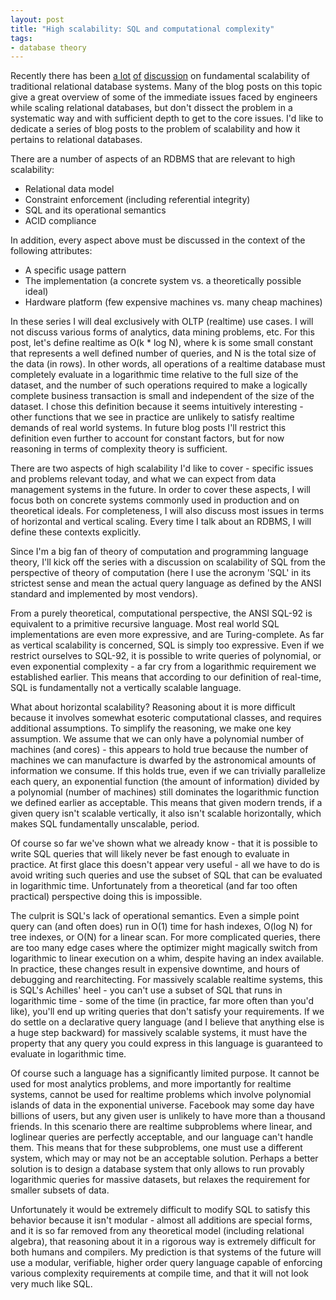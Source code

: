 ```yaml
---
layout: post
title: "High scalability: SQL and computational complexity"
tags:
- database theory
--- 
```


Recently there has been [a lot](http://www.yafla.com/dforbes/Getting_Real_about_NoSQL_and_the_SQL_Isnt_Scalable_Lie/)
[of](http://cacm.acm.org/blogs/blog-cacm/50678-the-nosql-discussion-has-nothing-to-do-with-sql/fulltext)
[discussion](http://blogs.computerworld.com/15510/the_end_of_sql_and_relational_databases_part_1_of_3)
on fundamental scalability of traditional relational database systems. Many of
the blog posts on this topic give a great overview of some of the immediate
issues faced by engineers while scaling relational databases, but don't dissect
the problem in a systematic way and with sufficient depth to get to the core
issues. I'd like to dedicate a series of blog posts to the problem of
scalability and how it pertains to relational databases.

There are a number of aspects of an RDBMS that are relevant to high
scalability:

  * Relational data model
  * Constraint enforcement (including referential integrity)
  * SQL and its operational semantics
  * ACID compliance

In addition, every aspect above must be discussed in the context of the
following attributes:

  * A specific usage pattern
  * The implementation (a concrete system vs. a theoretically possible ideal)
  * Hardware platform (few expensive machines vs. many cheap machines)

In these series I will deal exclusively with OLTP (realtime) use cases. I will
not discuss various forms of analytics, data mining problems, etc. For this
post, let's define realtime as O(k * log N), where k is some small constant
that represents a well defined number of queries, and N is the total size of
the data (in rows). In other words, all operations of a realtime database must
completely evaluate in a logarithmic time relative to the full size of the
dataset, and the number of such operations required to make a logically
complete business transaction is small and independent of the size of the
dataset. I chose this definition because it seems intuitively interesting -
other functions that we see in practice are unlikely to satisfy realtime
demands of real world systems. In future blog posts I'll restrict this
definition even further to account for constant factors, but for now reasoning
in terms of complexity theory is sufficient.

There are two aspects of high scalability I'd like to cover - specific issues
and problems relevant today, and what we can expect from data management
systems in the future. In order to cover these aspects, I will focus both on
concrete systems commonly used in production and on theoretical ideals. For
completeness, I will also discuss most issues in terms of horizontal and
vertical scaling. Every time I talk about an RDBMS, I will define these
contexts explicitly.

Since I'm a big fan of theory of computation and programming language theory,
I'll kick off the series with a discussion on scalability of SQL from the
perspective of theory of computation (here I use the acronym 'SQL' in its
strictest sense and mean the actual query language as defined by the ANSI
standard and implemented by most vendors).

From a purely theoretical, computational perspective, the ANSI SQL-92 is
equivalent to a primitive recursive language. Most real world SQL
implementations are even more expressive, and are Turing-complete. As far as
vertical scalability is concerned, SQL is simply too expressive. Even if we
restrict ourselves to SQL-92, it is possible to write queries of polynomial,
or even exponential complexity - a far cry from a logarithmic requirement we
established earlier. This means that according to our definition of real-time,
SQL is fundamentally not a vertically scalable language.

What about horizontal scalability? Reasoning about it is more difficult
because it involves somewhat esoteric computational classes, and requires
additional assumptions. To simplify the reasoning, we make one key assumption.
We assume that we can only have a polynomial number of machines (and cores) -
this appears to hold true because the number of machines we can manufacture is
dwarfed by the astronomical amounts of information we consume. If this holds
true, even if we can trivially parallelize each query, an exponential function
(the amount of information) divided by a polynomial (number of machines) still
dominates the logarithmic function we defined earlier as acceptable. This
means that given modern trends, if a given query isn't scalable vertically, it
also isn't scalable horizontally, which makes SQL fundamentally unscalable,
period.

Of course so far we've shown what we already know - that it is possible to
write SQL queries that will likely never be fast enough to evaluate in
practice. At first glace this doesn't appear very useful - all we have to do
is avoid writing such queries and use the subset of SQL that can be evaluated
in logarithmic time. Unfortunately from a theoretical (and far too often
practical) perspective doing this is impossible.

The culprit is SQL's lack of operational semantics. Even a simple point query
can (and often does) run in O(1) time for hash indexes, O(log N) for tree
indexes, or O(N) for a linear scan. For more complicated queries, there are
too many edge cases where the optimizer might magically switch from
logarithmic to linear execution on a whim, despite having an index available.
In practice, these changes result in expensive downtime, and hours of
debugging and rearchitecting. For massively scalable realtime systems, this is
SQL's Achilles' heel - you can't use a subset of SQL that runs in logarithmic
time - some of the time (in practice, far more often than you'd like), you'll
end up writing queries that don't satisfy your requirements. If we do settle
on a declarative query language (and I believe that anything else is a huge
step backward) for massively scalable systems, it must have the property that
any query you could express in this language is guaranteed to evaluate in
logarithmic time.

Of course such a language has a significantly limited purpose. It cannot be
used for most analytics problems, and more importantly for realtime systems,
cannot be used for realtime problems which involve polynomial islands of data
in the exponential universe. Facebook may some day have billions of users, but
any given user is unlikely to have more than a thousand friends. In this
scenario there are realtime subproblems where linear, and loglinear queries
are perfectly acceptable, and our language can't handle them. This means that
for these subproblems, one must use a different system, which may or may not
be an acceptable solution. Perhaps a better solution is to design a database
system that only allows to run provably logarithmic queries for massive
datasets, but relaxes the requirement for smaller subsets of data.

Unfortunately it would be extremely difficult to modify SQL to satisfy this
behavior because it isn't modular - almost all additions are special forms,
and it is so far removed from any theoretical model (including relational
algebra), that reasoning about it in a rigorous way is extremely difficult for
both humans and compilers. My prediction is that systems of the future will
use a modular, verifiable, higher order query language
capable of enforcing various complexity requirements at compile time, and that
it will not look very much like SQL.
